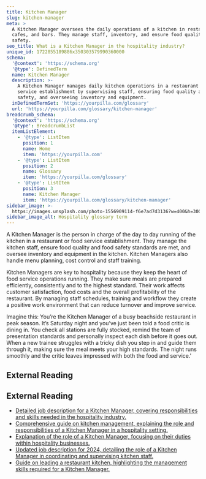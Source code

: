```yaml
---
title: Kitchen Manager
slug: kitchen-manager
meta: >
  A Kitchen Manager oversees the daily operations of a kitchen in restaurants,
  cafes, and bars. They manage staff, inventory, and ensure food quality and
  safety.
seo_title: What is a Kitchen Manager in the hospitality industry?
unique_id: 1722855189886x350303579990360000
schema:
  '@context': 'https://schema.org'
  '@type': DefinedTerm
  name: Kitchen Manager
  description: >-
    A Kitchen Manager manages daily kitchen operations in a restaurant or food
    service establishment by supervising staff, ensuring food quality and
    safety, and overseeing inventory and equipment.
  inDefinedTermSet: 'https://yourpilla.com/glossary'
  url: 'https://yourpilla.com/glossary/kitchen-manager'
breadcrumb_schema:
  '@context': 'https://schema.org'
  '@type': BreadcrumbList
  itemListElement:
    - '@type': ListItem
      position: 1
      name: Home
      item: 'https://yourpilla.com'
    - '@type': ListItem
      position: 2
      name: Glossary
      item: 'https://yourpilla.com/glossary'
    - '@type': ListItem
      position: 3
      name: Kitchen Manager
      item: 'https://yourpilla.com/glossary/kitchen-manager'
sidebar_image: >-
  https://images.unsplash.com/photo-1556909114-f6e7ad7d3136?w=400&h=300&fit=crop&auto=format
sidebar_image_alt: Hospitality glossary term
---
```


A Kitchen Manager is the person in charge of the day to day running of the kitchen in a restaurant or food service establishment. They manage the kitchen staff, ensure food quality and food safety standards are met, and oversee inventory and equipment in the kitchen. Kitchen Managers also handle menu planning, cost control and staff training.

Kitchen Managers are key to hospitality because they keep the heart of food service operations running. They make sure meals are prepared efficiently, consistently and to the highest standard. Their work affects customer satisfaction, food costs and the overall profitability of the restaurant. By managing staff schedules, training and workflow they create a positive work environment that can reduce turnover and improve service.

Imagine this: You’re the Kitchen Manager of a busy beachside restaurant in peak season. It’s Saturday night and you’ve just been told a food critic is dining in. You check all stations are fully stocked, remind the team of presentation standards and personally inspect each dish before it goes out. When a new trainee struggles with a tricky dish you step in and guide them through it, making sure the meal meets your high standards. The night runs smoothly and the critic leaves impressed with both the food and service.'

## External Reading



## External Reading

*   [Detailed job description for a Kitchen Manager, covering responsibilities and skills needed in the hospitality industry.](https://resources.workable.com/kitchen-manager-job-description)
*   [Comprehensive guide on kitchen management, explaining the role and responsibilities of a Kitchen Manager in a hospitality setting.](https://www.eposnow.com/us/resources/kitchen-management/)
*   [Explanation of the role of a Kitchen Manager, focusing on their duties within hospitality businesses.](https://pos.toasttab.com/blog/glossary/what-is-a-kitchen-manager?srsltid=AfmBOorWkfBVSSMB7lybik8gbMmesm2ba-IoN1GMihMqvqVZNhG6MREW)
*   [Updated job description for 2024, detailing the role of a Kitchen Manager in coordinating and supervising kitchen staff.](https://www.indeed.com/hire/job-description/kitchen-manager)
*   [Guide on leading a restaurant kitchen, highlighting the management skills required for a Kitchen Manager.](https://overproof.com/2021/05/27/kitchen-management/)

